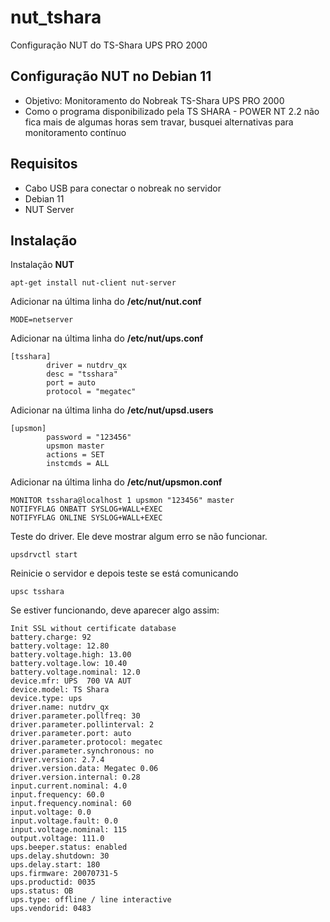 # nut_tshara
Configuração NUT do TS-Shara UPS PRO 2000

## Configuração NUT no Debian 11

- Objetivo: Monitoramento do Nobreak TS-Shara UPS PRO 2000
- Como o programa disponibilizado pela TS SHARA - POWER NT 2.2 não fica mais de algumas horas sem travar, busquei alternativas para monitoramento contínuo

## Requisitos

- Cabo USB para conectar o nobreak no servidor
- Debian 11
- NUT Server

## Instalação

Instalação **NUT**

	apt-get install nut-client nut-server

Adicionar na última linha do **/etc/nut/nut.conf**

	MODE=netserver

Adicionar na última linha do **/etc/nut/ups.conf**
	
	[tsshara]
        	driver = nutdrv_qx
        	desc = "tsshara"
        	port = auto
        	protocol = "megatec"

 Adicionar na última linha do **/etc/nut/upsd.users**
 
	[upsmon]
        	password = "123456"
        	upsmon master
        	actions = SET
        	instcmds = ALL

Adicionar na última linha do **/etc/nut/upsmon.conf**

	MONITOR tsshara@localhost 1 upsmon "123456" master
	NOTIFYFLAG ONBATT SYSLOG+WALL+EXEC
	NOTIFYFLAG ONLINE SYSLOG+WALL+EXEC

Teste do driver. Ele deve mostrar algum erro se não funcionar.

	upsdrvctl start

Reinicie o servidor e depois teste se está comunicando

	upsc tsshara

Se estiver funcionando, deve aparecer algo assim:
	
	Init SSL without certificate database
	battery.charge: 92
	battery.voltage: 12.80
	battery.voltage.high: 13.00
	battery.voltage.low: 10.40
	battery.voltage.nominal: 12.0
	device.mfr: UPS  700 VA AUT
	device.model: TS Shara
	device.type: ups
	driver.name: nutdrv_qx
	driver.parameter.pollfreq: 30
	driver.parameter.pollinterval: 2
	driver.parameter.port: auto
	driver.parameter.protocol: megatec
	driver.parameter.synchronous: no
	driver.version: 2.7.4
	driver.version.data: Megatec 0.06
	driver.version.internal: 0.28
	input.current.nominal: 4.0
	input.frequency: 60.0
	input.frequency.nominal: 60
	input.voltage: 0.0
	input.voltage.fault: 0.0
	input.voltage.nominal: 115
	output.voltage: 111.0
	ups.beeper.status: enabled
	ups.delay.shutdown: 30
	ups.delay.start: 180
	ups.firmware: 20070731-5
	ups.productid: 0035
	ups.status: OB
	ups.type: offline / line interactive
	ups.vendorid: 0483
	
